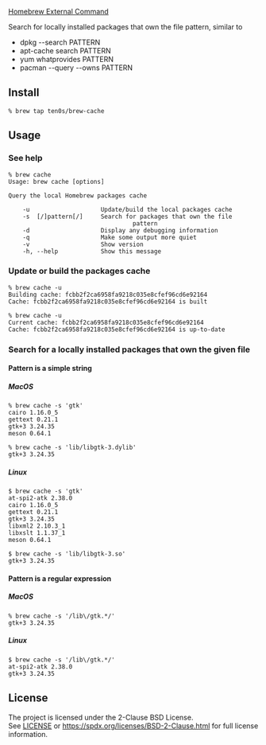 [Homebrew External Command](https://docs.brew.sh/External-Commands)

Search for locally installed packages that own the file pattern, similar to

* dpkg --search PATTERN
* apt-cache search PATTERN
* yum whatprovides PATTERN
* pacman --query --owns PATTERN

## Install

```
% brew tap ten0s/brew-cache
```

## Usage

### See help

```
% brew cache
Usage: brew cache [options]

Query the local Homebrew packages cache

    -u                    Update/build the local packages cache
    -s  [/]pattern[/]     Search for packages that own the file
                                   pattern
    -d                    Display any debugging information
    -q                    Make some output more quiet
    -v                    Show version
    -h, --help            Show this message
```

### Update or build the packages cache

```
% brew cache -u
Building cache: fcbb2f2ca6958fa9218c035e8cfef96cd6e92164
Cache: fcbb2f2ca6958fa9218c035e8cfef96cd6e92164 is built
```

```
% brew cache -u
Current cache: fcbb2f2ca6958fa9218c035e8cfef96cd6e92164
Cache: fcbb2f2ca6958fa9218c035e8cfef96cd6e92164 is up-to-date
```

### Search for a locally installed packages that own the given file

#### Pattern is a simple string

##### MacOS

```
% brew cache -s 'gtk'
cairo 1.16.0_5
gettext 0.21.1
gtk+3 3.24.35
meson 0.64.1
```

```
% brew cache -s 'lib/libgtk-3.dylib'
gtk+3 3.24.35
```

##### Linux

```
$ brew cache -s 'gtk'
at-spi2-atk 2.38.0
cairo 1.16.0_5
gettext 0.21.1
gtk+3 3.24.35
libxml2 2.10.3_1
libxslt 1.1.37_1
meson 0.64.1
```

```
$ brew cache -s 'lib/libgtk-3.so'
gtk+3 3.24.35
```

#### Pattern is a regular expression

##### MacOS

```
% brew cache -s '/lib\/gtk.*/'
gtk+3 3.24.35
```

##### Linux

```
$ brew cache -s '/lib\/gtk.*/'
at-spi2-atk 2.38.0
gtk+3 3.24.35
```

## License

The project is licensed under the 2-Clause BSD License.<br>
See [LICENSE](LICENSE) or
https://spdx.org/licenses/BSD-2-Clause.html
for full license information.
